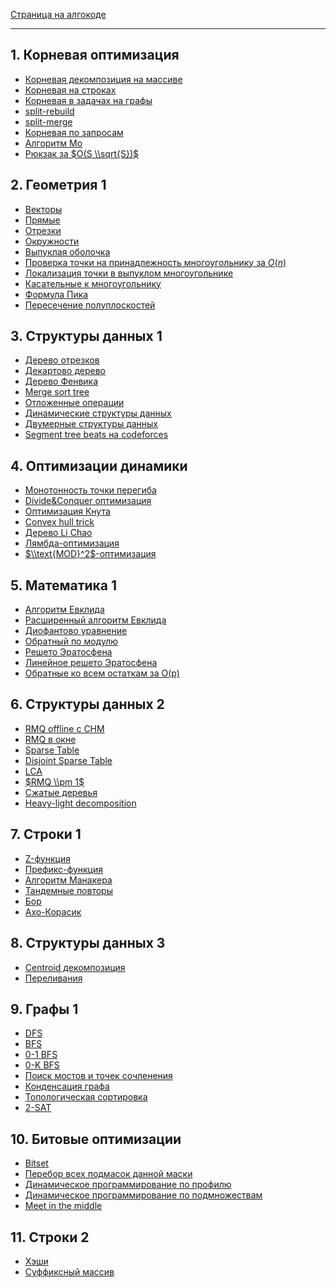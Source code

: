 [Страница на алгокоде](http://algocode.ru/ap2019)

-----

## 1\. Корневая оптимизация

  - [Корневая декомпозиция на
    массиве](Корневая_декомпозиция_на_массиве "wikilink")
  - [Корневая на строках](Корневая_на_строках "wikilink")
  - [Корневая в задачах на
    графы](Корневая_в_задачах_на_графы "wikilink")
  - [split-rebuild](split-rebuild "wikilink")
  - [split-merge](split-merge "wikilink")
  - [Корневая по запросам](Корневая_по_запросам "wikilink")
  - [Алгоритм Мо](Алгоритм_Мо "wikilink")
  - [Рюкзак за $O(S \\sqrt{S})$](Рюкзак_за_Ssqrt "wikilink")

## 2\. Геометрия 1

  - [Векторы](Векторы "wikilink")
  - [Прямые](Прямые "wikilink")
  - [Отрезки](Отрезки "wikilink")
  - [Окружности](Окружности "wikilink")
  - [Выпуклая оболочка](Выпуклая_оболочка "wikilink")
  - [Проверка точки на принадлежность многоугольнику за
    $O(n)$](Проверка_точки_на_принадлежность_многоугольнику_за_O\(n\) "wikilink")
  - [Локализация точки в выпуклом
    многоугольнике](Локализация_точки_в_выпуклом_многоугольнике "wikilink")
  - [Касательные к
    многоугольнику](Касательные_к_многоугольнику "wikilink")
  - [Формула Пика](Формула_Пика "wikilink")
  - [Пересечение полуплоскостей](Пересечение_полуплоскостей "wikilink")

## 3\. Структуры данных 1

  - [Дерево отрезков](Дерево_отрезков "wikilink")
  - [Декартово дерево](Декартово_дерево "wikilink")
  - [Дерево Фенвика](Дерево_Фенвика "wikilink")
  - [Merge sort tree](Merge_sort_tree "wikilink")
  - [Отложенные операции](Отложенные_операции "wikilink")
  - [Динамические структуры
    данных](Динамические_структуры_данных "wikilink")
  - [Двумерные структуры данных](Двумерные_структуры_данных "wikilink")
  - [Segment tree beats на
    codeforces](https://codeforces.com/blog/entry/57319)

## 4\. Оптимизации динамики

  - [Монотонность точки
    перегиба](Монотонность_точки_перегиба "wikilink")
  - [Divide\&Conquer оптимизация](Divide&Conquer_оптимизация "wikilink")
  - [Оптимизация Кнута](Оптимизация_Кнута "wikilink")
  - [Convex hull trick](Convex_hull_trick "wikilink")
  - [Дерево Li Chao](Дерево_Li_Chao "wikilink")
  - [Лямбда-оптимизация](Лямбда-оптимизация "wikilink")
  - [$\\text{MOD}^2$-оптимизация](MOD**2-оптимизация "wikilink")

## 5\. Математика 1

  - [Алгоритм Евклида](Алгоритм_Евклида "wikilink")
  - [Расширенный алгоритм
    Евклида](Расширенный_алгоритм_Евклида "wikilink")
  - [Диофантово уравнение](Диофантово_уравнение "wikilink")
  - [Обратный по модулю](Обратный_по_модулю "wikilink")
  - [Решето Эратосфена](Решето_Эратосфена "wikilink")
  - [Линейное решето
    Эратосфена](Решето_Эратосфена#Линейное_время_работы "wikilink")
  - [Обратные ко всем остаткам за
    O(p)](Обратные_ко_всем_остаткам_за_O\(p\) "wikilink")

## 6\. Структуры данных 2

  - [RMQ offline с СНМ](RMQ_offline_с_СНМ "wikilink")
  - [RMQ в окне](RMQ_в_окне "wikilink")
  - [Sparse Table](Sparse_Table "wikilink")
  - [Disjoint Sparse Table](Disjoint_Sparse_Table "wikilink")
  - [LCA](LCA "wikilink")
  - [$RMQ \\pm 1$](Алгоритм_Фарака-Колтона_и_Бендера "wikilink")
  - [Сжатые деревья](Сжатые_деревья "wikilink")
  - [Heavy-light decomposition](Heavy-light_decomposition "wikilink")

## 7\. Строки 1

  - [Z-функция](Z-функция "wikilink")
  - [Префикс-функция](Префикс-функция "wikilink")
  - [Алгоритм Манакера](Алгоритм_Манакера "wikilink")
  - [Тандемные повторы](Тандемные_повторы "wikilink")
  - [Бор](Бор "wikilink")
  - [Ахо-Корасик](Ахо-Корасик "wikilink")

## 8\. Структуры данных 3

  - [Centroid декомпозиция](Centroid_декомпозиция "wikilink")
  - [Переливания](Переливания "wikilink")

## 9\. Графы 1

  - [DFS](DFS "wikilink")
  - [BFS](BFS "wikilink")
  - [0-1 BFS](0-1_BFS "wikilink")
  - [0-K BFS](0-K_BFS "wikilink")
  - [Поиск мостов и точек
    сочленения](Поиск_мостов_и_точек_сочленения "wikilink")
  - [Конденсация графа](Конденсация_графа "wikilink")
  - [Топологическая сортировка](Топологическая_сортировка "wikilink")
  - [2-SAT](2-SAT "wikilink")

## 10\. Битовые оптимизации

  - [Bitset](Bitset "wikilink")
  - [Перебор всех подмасок данной
    маски](Перебор_всех_подмасок_данной_маски "wikilink")
  - [Динамическое программирование по
    профилю](Динамическое_программирование_по_профилю "wikilink")
  - [Динамическое программирование по
    подмножествам](Динамическое_программирование_по_подмножествам "wikilink")
  - [Meet in the middle](Meet_in_the_middle "wikilink")

## 11\. Строки 2

  - [Хэши](Хэши "wikilink")
  - [Суффиксный массив](Суффиксный_массив "wikilink")